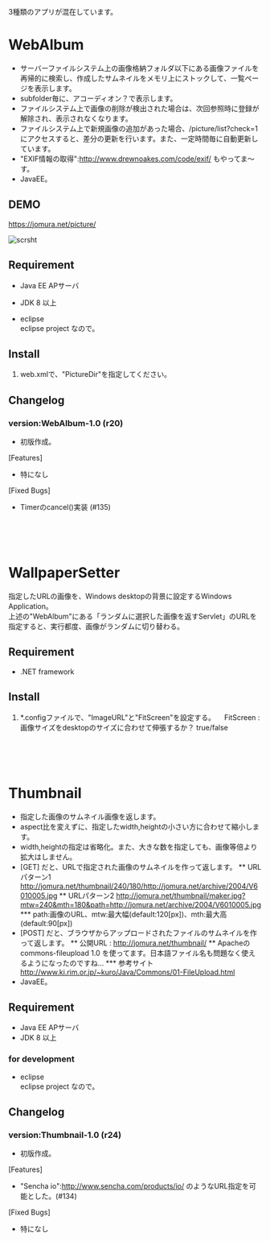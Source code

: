 3種類のアプリが混在しています。

# WebAlbum

* サーバーファイルシステム上の画像格納フォルダ以下にある画像ファイルを再帰的に検索し、作成したサムネイルをメモリ上にストックして、一覧ページを表示します。
* subfolder毎に、アコーディオン？で表示します。  
* ファイルシステム上で画像の削除が検出された場合は、次回参照時に登録が解除され、表示されなくなります。
* ファイルシステム上で新規画像の追加があった場合、/picture/list?check=1 にアクセスすると、差分の更新を行います。また、一定時間毎に自動更新しています。
* "EXIF情報の取得":http://www.drewnoakes.com/code/exif/ もやってま～す。
* JavaEE。

## DEMO

https://jomura.net/picture/

![scrsht](https://user-images.githubusercontent.com/42256916/113679500-ca99ce80-96fa-11eb-8c67-73f5babd90dc.jpg)

## Requirement

* Java EE APサーバ
* JDK 8 以上

* eclipse  
eclipse project なので。  

## Install

1. web.xmlで、"PictureDir"を指定してください。

## Changelog

### version:WebAlbum-1.0 (r20)

* 初版作成。

[Features]
* 特になし

[Fixed Bugs]
* Timerのcancel()実装 (#135)

<br /><br /><br />



# WallpaperSetter

指定したURLの画像を、Windows desktopの背景に設定するWindows Application。  
上述の"WebAlbum"にある「ランダムに選択した画像を返すServlet」のURLを指定すると、実行都度、画像がランダムに切り替わる。  

## Requirement

* .NET framework

## Install

1. *.configファイルで、"ImageURL"と"FitScreen"を設定する。
　FitScreen : 画像サイズをdesktopのサイズに合わせて伸張するか？ true/false

<br /><br /><br />


# Thumbnail

* 指定した画像のサムネイル画像を返します。
* aspect比を変えずに、指定したwidth,heightの小さい方に合わせて縮小します。
* width,heightの指定は省略化。また、大きな数を指定しても、画像等倍より拡大はしません。
* [GET] だと、URLで指定された画像のサムネイルを作って返します。
** URLパターン1 http://jomura.net/thumbnail/240/180/http://jomura.net/archive/2004/V6010005.jpg
** URLパターン2 http://jomura.net/thumbnail/maker.jpg?mtw=240&mth=180&path=http://jomura.net/archive/2004/V6010005.jpg
*** path:画像のURL、mtw:最大幅(default:120[px])、mth:最大高(default:90[px])
* [POST] だと、ブラウザからアップロードされたファイルのサムネイルを作って返します。
** 公開URL : http://jomura.net/thumbnail/
** Apacheの commons-fileupload 1.0 を使ってます。日本語ファイル名も問題なく使えるようになったのですね…
*** 参考サイト http://www.ki.rim.or.jp/~kuro/Java/Commons/01-FileUpload.html
* JavaEE。

## Requirement

* Java EE APサーバ
* JDK 8 以上

### for development
* eclipse  
eclipse project なので。  

## Changelog

### version:Thumbnail-1.0 (r24)

* 初版作成。

[Features]
* "Sencha io":http://www.sencha.com/products/io/ のようなURL指定を可能とした。(#134)

[Fixed Bugs]
* 特になし
